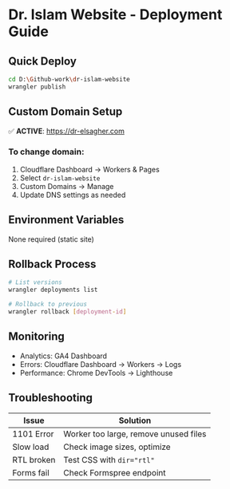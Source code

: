 # Dr. Islam Website - Deployment Guide

## Quick Deploy
```bash
cd D:\Github-work\dr-islam-website
wrangler publish
```

## Custom Domain Setup
✅ **ACTIVE**: https://dr-elsagher.com

### To change domain:
1. Cloudflare Dashboard → Workers & Pages
2. Select `dr-islam-website`
3. Custom Domains → Manage
4. Update DNS settings as needed

## Environment Variables
None required (static site)

## Rollback Process
```bash
# List versions
wrangler deployments list

# Rollback to previous
wrangler rollback [deployment-id]
```

## Monitoring
- Analytics: GA4 Dashboard
- Errors: Cloudflare Dashboard → Workers → Logs
- Performance: Chrome DevTools → Lighthouse

## Troubleshooting
| Issue | Solution |
|-------|----------|
| 1101 Error | Worker too large, remove unused files |
| Slow load | Check image sizes, optimize |
| RTL broken | Test CSS with `dir="rtl"` |
| Forms fail | Check Formspree endpoint |